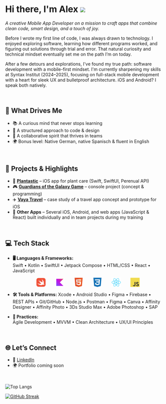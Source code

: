 # Hi there, I'm Alex <img src="https://media.giphy.com/media/hvRJCLFzcasrR4ia7z/giphy.gif" width="30px"/>

*A creative Mobile App Developer on a mission to craft apps that combine clean code, smart design, and a touch of joy.*  


Before I wrote my first line of code, I was always drawn to technology. I enjoyed exploring software, learning how different programs worked, and figuring out solutions through trial and error. That natural curiosity and technical mindset eventually set me on the path I’m on today.

After a few detours and explorations, I've found my true path: software development with a mobile-first mindset. I'm currently sharpening my skills at Syntax Institut (2024–2025), focusing on full-stack mobile development with a heart for sleek UX and bulletproof architecture. iOS and Android? I speak both natively.

<br/>

## 🚀 What Drives Me 

- 📚 A curious mind that never stops learning  
- 🧩 A structured approach to code & design  
- 🤝 A collaborative spirit that thrives in teams 
- 🌍 Bonus level: Native German, native Spanisch & fluent in English

<br/>

## 🚀 Projects & Highlights  


- 🌿 **[Plantastic](https://github.com/AlexJaegerPena/Plantastic-PlantBuddy)** – iOS app for plant care (Swift, SwiftUI, Perenual API)
- 🎮 **[Guardians of the Galaxy Game](https://github.com/AlexJaegerPena/RPG-Console-Game)** – console project (concept & programming)  
- ✈️ **[Vaya Travel](https://github.com/AlexJaegerPena/Vaya-Case-Study)** – case study of a travel app concept and prototype for iOS  
- 📱 **Other Apps** – Several iOS, Android, and web apps (JavaScript & React) built individually and in team projects during my training

<br/>

## 💻 Tech Stack  

- **🖥️ Languages & Frameworks:**  
  Swift • Kotlin • SwiftUI • Jetpack Compose • HTML/CSS • React • JavaScript
  <div style="display: flex; gap: 30px; justify-content: center; flex-wrap: wrap;">
    <img src="https://github.com/devicons/devicon/blob/master/icons/swift/swift-original.svg" title="Swift" alt="Swift" width="30" height="30"/>
    <img src="https://github.com/devicons/devicon/blob/master/icons/kotlin/kotlin-original.svg" title="Kotlin" alt="Kotlin" width="30" height="30"/>
    <img src="https://github.com/devicons/devicon/blob/master/icons/html5/html5-original.svg" title="HTML" alt="HTML" width="30" height="30"/>
    <img src="https://github.com/devicons/devicon/blob/master/icons/css3/css3-plain.svg" title="CSS" alt="CSS" width="30" height="30"/>
    <img src="https://github.com/devicons/devicon/blob/master/icons/react/react-original.svg" title="React" alt="React" width="30" height="30"/>
    <img src="https://github.com/devicons/devicon/blob/master/icons/javascript/javascript-original.svg" title="JavaScript" alt="JavaScript" width="30" height="30"/>
  </div>

- **🛠 Tools & Platforms:**
  Xcode • Android Studio • Figma • Firebase • REST APIs • Git/GitHub • Node.js • Postman • Figma • Canva • Affinity Designer • Affinity Photo • 3Ds Studio Max • Adobe Photoshop • SAP

- **🎯 Practices:**  
  Agile Development • MVVM • Clean Architecture • UX/UI Principles
 

<br/>

## 🌐 Let’s Connect  
- 💼 [LinkedIn](https://www.linkedin.com/in/your-profile)  
- 🌍 Portfolio coming soon 

<br/>

![Top Langs](https://github-readme-stats.vercel.app/api/top-langs/?username=alexjaegerpena&layout=compact&theme=tokyonight)

[![GitHub Streak](https://streak-stats.demolab.com?user=alexjaegerpena&theme=dark)](https://git.io/streak-stats)

